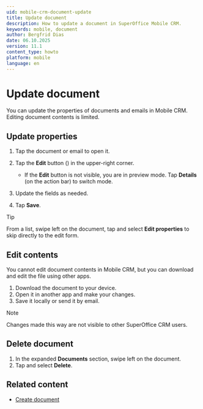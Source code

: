 ```yaml
---
uid: mobile-crm-document-update
title: Update document
description: How to update a document in SuperOffice Mobile CRM.
keywords: mobile, document
author: Bergfrid Dias
date: 06.10.2025
version: 11.1
content_type: howto
platform: mobile
language: en
---
```


# Update document

You can update the properties of documents and emails in Mobile CRM. Editing document contents is limited.

## Update properties

1. Tap the document or email to open it.

1. Tap the **Edit** button (<i class="ph ph-pencil-simple" aria-label="Edit icon"></i>) in the upper-right corner.

    * If the **Edit** button is not visible, you are in preview mode. Tap **Details** (on the action bar) to switch  mode.

1. Update the fields as needed.

1. Tap **Save**.

> [!TIP]
> From a list, swipe left on the document, tap <i class="ph ph-list" aria-label="Task menu"></i> and select **Edit properties** to skip directly to the edit form.

## Edit contents

You cannot edit document contents in Mobile CRM, but you can download and edit the file using other apps.

1. Download the document to your device.
1. Open it in another app and make your changes.
1. Save it locally or send it by email.

> [!NOTE]
> Changes made this way are not visible to other SuperOffice CRM users.

## Delete document

1. In the expanded **Documents** section, swipe left on the document.
1. Tap <i class="ph ph-list" aria-label="Task menu"></i> and select **Delete**.

## Related content

* [Create document][1]

<!-- Referenced links -->
[1]: create.md
